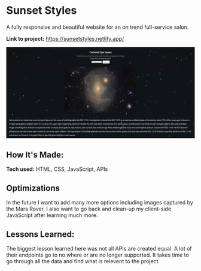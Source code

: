 # Sunset Styles # 
A fully responsive and beautiful website for an on trend full-service salon.

**Link to project:** https://sunsetstyles.netlify.app/

![alt tag](https://github.com/AdamRobinsonSE/Cincinnati-Star-Gazers/blob/main/img/screenshot.PNG)

## How It's Made:

**Tech used:** HTML, CSS, JavaScript, APIs

## Optimizations

In the future I want to add many more options including images captured by the Mars Rover. I also want to go back and clean-up my client-side JavaScript after learning much more.

## Lessons Learned:

The biggest lesson learned here was not all APIs are created equal. A lot of their endpoints go to no where or are no longer supported. It takes time to go through all the data and find what is relevent to the project.
